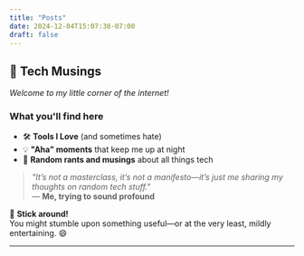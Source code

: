 ```yaml
---
title: "Posts"
date: 2024-12-04T15:07:38-07:00
draft: false
---
```


## 🧠 **Tech Musings**

_Welcome to my little corner of the internet!_

### What you'll find here

- 🛠️ **Tools I Love** (and sometimes hate)
- 💡 **"Aha" moments** that keep me up at night
- 📝 **Random rants and musings** about all things tech

> _"It’s not a masterclass, it’s not a manifesto—it’s just me sharing my thoughts on random tech stuff."_  
> — **Me, trying to sound profound**

🎉 **Stick around!**  
You might stumble upon something useful—or at the very least, mildly entertaining. 😄

---
